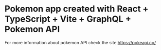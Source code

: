 # Pokemon app created with React + TypeScript + Vite + GraphQL + Pokemon API

For more information about pokemon API check the site https://pokeapi.co/

